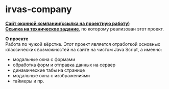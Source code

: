 # irvas-company
**[Сайт оконной компании(ссылка на проектную работу)](https://kombojiec.github.io/irvas-company/)**  
**[Ссылка на техническое задание](https://docs.google.com/document/d/1lRYlblSIz7fPdWEChsItL8jdS3ltTR6K-FxB2rHVHBY/edit)**, по которому реализован этот проект.

**О проекте**  
Работа по чужой вёрстке.
Этот проект является отработкой основных классических возможностей на сайте на чистом Java Script, а именно:
* модальные окна с формами
* обработка форм и отправка данных на сервер
* динамические табы на странице
* модальные окна с изображениями
* таймеры и пр.
